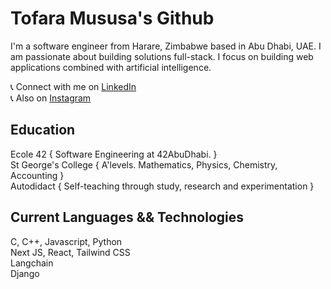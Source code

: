 # Tofara Mususa's Github

I'm a software engineer from Harare, Zimbabwe based in Abu Dhabi, UAE. I am passionate about building solutions full-stack. I focus on building web applications combined with artificial intelligence.

  📞 Connect with me on [LinkedIn](https://www.linkedin.com/in/tofara-mususa/)   
  📞 Also on [Instagram](https://www.instagram.com/tofara_m)   

## Education

  Ecole 42 { Software Engineering at 42AbuDhabi. }  
  St George's College { A'levels. Mathematics, Physics, Chemistry, Accounting }   
  Autodidact { Self-teaching through study, research and experimentation }    

## Current Languages && Technologies

  C, C++, Javascript, Python   
  Next JS, React, Tailwind CSS   
  Langchain   
  Django    
